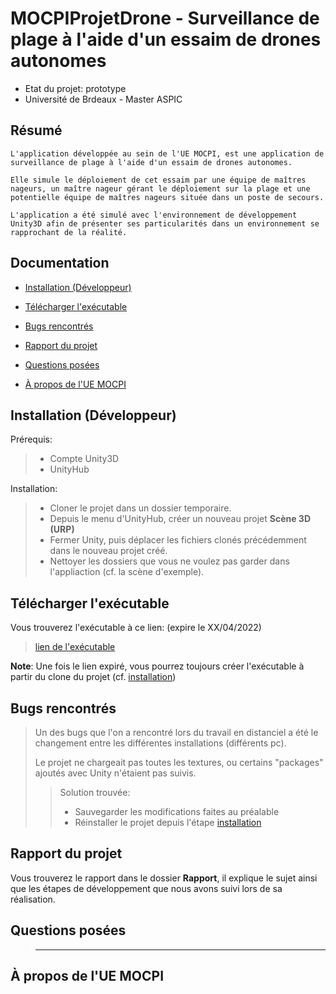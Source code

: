 # MOCPIProjetDrone - Surveillance de plage à l'aide d'un essaim de drones autonomes

* Etat du projet: prototype
* Université de Brdeaux - Master ASPIC

## Résumé

    L'application développée au sein de l'UE MOCPI, est une application de surveillance de plage à l'aide d'un essaim de drones autonomes.

    Elle simule le déploiement de cet essaim par une équipe de maîtres nageurs, un maître nageur gérant le déploiement sur la plage et une potentielle équipe de maîtres nageurs située dans un poste de secours.

    L'application a été simulé avec l'environnement de développement Unity3D afin de présenter ses particularités dans un environnement se rapprochant de la réalité.

## Documentation


* [Installation (Développeur)](#installation-développeur)

* [Télécharger l'exécutable](#télécharger-lexécutable)

* [Bugs rencontrés](#bugs-rencontrés)

* [Rapport du projet](#rapport-du-projet)

* [Questions posées](#questions-posées)

* [À propos de l'UE MOCPI](#à-propos-de-lue-mocpi)



## Installation (Développeur)

Prérequis:

> * Compte Unity3D
> * UnityHub

Installation:

> * Cloner le projet dans un dossier temporaire.
> * Depuis le menu d'UnityHub, créer un nouveau projet **Scène 3D (URP)**
> * Fermer Unity, puis déplacer les fichiers clonés précédemment dans le nouveau projet créé.
> * Nettoyer les dossiers que vous ne voulez pas garder dans l'appliaction (cf. la scène d'exemple).

## Télécharger l'exécutable

Vous trouverez l'exécutable à ce lien: (expire le XX/04/2022)

> [lien de l'exécutable](https://filesender.renater.fr/?s=download&token=893e9fe0-4bb0-438c-bd26-ddb4e34ae9d7)

**Note**: Une fois le lien expiré, vous pourrez toujours créer l'exécutable à partir du clone du projet (cf. [installation](#installation-développeur))

## Bugs rencontrés

> Un des bugs que l'on a rencontré lors du travail en distanciel a été le changement entre les différentes installations (différents pc).
>
> Le projet ne chargeait pas toutes les textures, ou certains "packages" ajoutés avec Unity n'étaient pas suivis.
>
>> Solution trouvée:
>> * Sauvegarder les modifications faites au préalable
>> * Réinstaller le projet depuis l'étape [installation](#installation-développeur)

## Rapport du projet

Vous trouverez le rapport dans le dossier **Rapport**, il explique le sujet ainsi que les étapes de développement que nous avons suivi lors de sa réalisation.

## Questions posées

> ---

## À propos de l'UE MOCPI

